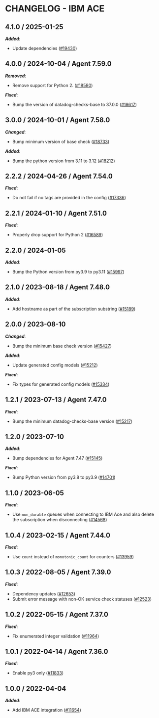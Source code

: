 # CHANGELOG - IBM ACE

<!-- towncrier release notes start -->

## 4.1.0 / 2025-01-25

***Added***:

* Update dependencies ([#19430](https://github.com/DataDog/integrations-core/pull/19430))

## 4.0.0 / 2024-10-04 / Agent 7.59.0

***Removed***:

* Remove support for Python 2. ([#18580](https://github.com/DataDog/integrations-core/pull/18580))

***Fixed***:

* Bump the version of datadog-checks-base to 37.0.0 ([#18617](https://github.com/DataDog/integrations-core/pull/18617))

## 3.0.0 / 2024-10-01 / Agent 7.58.0

***Changed***:

* Bump minimum version of base check ([#18733](https://github.com/DataDog/integrations-core/pull/18733))

***Added***:

* Bump the python version from 3.11 to 3.12 ([#18212](https://github.com/DataDog/integrations-core/pull/18212))

## 2.2.2 / 2024-04-26 / Agent 7.54.0

***Fixed***:

* Do not fail if no tags are provided in the config ([#17336](https://github.com/DataDog/integrations-core/pull/17336))

## 2.2.1 / 2024-01-10 / Agent 7.51.0

***Fixed***:

* Properly drop support for Python 2 ([#16589](https://github.com/DataDog/integrations-core/pull/16589))

## 2.2.0 / 2024-01-05

***Added***:

* Bump the Python version from py3.9 to py3.11 ([#15997](https://github.com/DataDog/integrations-core/pull/15997))

## 2.1.0 / 2023-08-18 / Agent 7.48.0

***Added***:

* Add hostname as part of the subscription substring ([#15189](https://github.com/DataDog/integrations-core/pull/15189))

## 2.0.0 / 2023-08-10

***Changed***:

* Bump the minimum base check version ([#15427](https://github.com/DataDog/integrations-core/pull/15427))

***Added***:

* Update generated config models ([#15212](https://github.com/DataDog/integrations-core/pull/15212))

***Fixed***:

* Fix types for generated config models ([#15334](https://github.com/DataDog/integrations-core/pull/15334))

## 1.2.1 / 2023-07-13 / Agent 7.47.0

***Fixed***:

* Bump the minimum datadog-checks-base version ([#15217](https://github.com/DataDog/integrations-core/pull/15217))

## 1.2.0 / 2023-07-10

***Added***:

* Bump dependencies for Agent 7.47 ([#15145](https://github.com/DataDog/integrations-core/pull/15145))

***Fixed***:

* Bump Python version from py3.8 to py3.9 ([#14701](https://github.com/DataDog/integrations-core/pull/14701))

## 1.1.0 / 2023-06-05

***Fixed***:

* Use `non_durable` queues when connecting to IBM Ace and also delete the subscription when disconnecting ([#14568](https://github.com/DataDog/integrations-core/pull/14568))

## 1.0.4 / 2023-02-15 / Agent 7.44.0

***Fixed***:

* Use `count` instead of `monotonic_count` for counters ([#13959](https://github.com/DataDog/integrations-core/pull/13959))

## 1.0.3 / 2022-08-05 / Agent 7.39.0

***Fixed***:

* Dependency updates ([#12653](https://github.com/DataDog/integrations-core/pull/12653))
* Submit error message with non-OK service check statuses ([#12523](https://github.com/DataDog/integrations-core/pull/12523))

## 1.0.2 / 2022-05-15 / Agent 7.37.0

***Fixed***:

* Fix enumerated integer validation ([#11964](https://github.com/DataDog/integrations-core/pull/11964))

## 1.0.1 / 2022-04-14 / Agent 7.36.0

***Fixed***:

* Enable py3 only ([#11833](https://github.com/DataDog/integrations-core/pull/11833))

## 1.0.0 / 2022-04-04

***Added***:

* Add IBM ACE integration ([#11654](https://github.com/DataDog/integrations-core/pull/11654))

